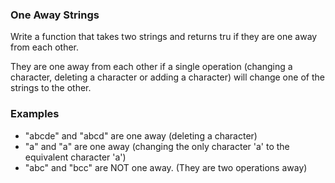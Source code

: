 ﻿### One Away Strings

Write a function that takes two strings and returns tru if they are one away from each other.

They are one away from each other if a single operation (changing a character, deleting a character  or adding a character) will change 
one of the strings to the other.

### Examples

- "abcde" and "abcd" are one away (deleting a character)
- "a" and "a" are one away (changing the only character 'a' to the equivalent character 'a')
- "abc" and "bcc" are NOT one away. (They are two operations away)